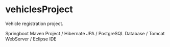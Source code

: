 # vehiclesProject
Vehicle registration project. 

Springboot Maven Project / Hibernate JPA / PostgreSQL Database / Tomcat WebServer / Eclipse IDE
